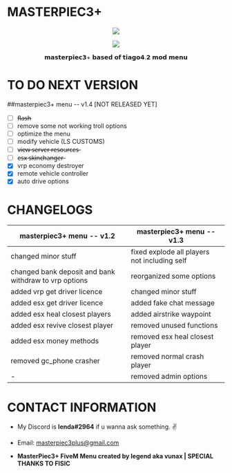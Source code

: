 # MASTERPIEC3+

<p align="center">
	<img src="https://i.postimg.cc/prz11dzH/m3.png">
</p>

<p align="center">
	<img src="https://i.imgur.com/7hVUKWZ.png">
</p>
<p align="center">
	𝗺𝗮𝘀𝘁𝗲𝗿𝗽𝗶𝗲𝗰𝟯+ 𝗯𝗮𝘀𝗲𝗱 𝗼𝗳 𝘁𝗶𝗮𝗴𝗼𝟰.𝟮 𝗺𝗼𝗱 𝗺𝗲𝗻𝘂	
</p>


# TO DO NEXT VERSION

##masterpiec3+ menu -- v1.4 [NOT RELEASED YET]

- [ ] f̶l̶a̶s̶h̶
- [ ] remove some not working troll options
- [ ] optimize the menu
- [ ] modify vehicle (LS CUSTOMS)
- [ ] v̶i̶e̶w̶ ̶s̶e̶r̶v̶e̶r̶ ̶r̶e̶s̶o̶u̶r̶c̶e̶s̶
- [ ] e̶s̶x̶ ̶s̶k̶i̶n̶c̶h̶a̶n̶g̶e̶r̶
- [x] vrp economy destroyer
- [x] remote vehicle controller
- [x] auto drive options

# CHANGELOGS

**masterpiec3+ menu -- v1.2** | **masterpiec3+ menu -- v1.3**
------------ | -------------
changed minor stuff | fixed explode all players not including self
changed bank deposit and bank withdraw to vrp options | reorganized some options
added vrp get driver licence | changed minor stuff
added esx get driver licence | added fake chat message
added esx heal closest players | added airstrike waypoint
added esx revive closest player | removed unused functions
added esx money methods | removed esx heal closest player
removed gc_phone crasher | removed normal crash player
-| removed admin options

# CONTACT INFORMATION
- My Discord is **lenda#2964** if u wanna ask something. ✌️

- Email: masterpiec3plus@gmail.com

- **MasterPiec3+ FiveM Menu created by legend aka vunax | SPECIAL THANKS TO FISIC**
